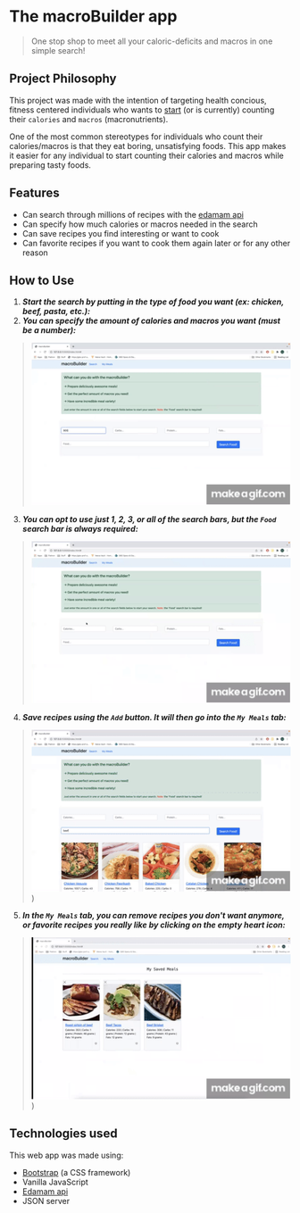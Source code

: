 # The macroBuilder app

>One stop shop to meet all your caloric-deficits and macros in one simple search!

## Project Philosophy

This project was made with the intention of targeting health concious, fitness centered individuals who wants to [start](https://blog.eatthismuch.com/what-you-should-know-about-counting-macros/) (or is currently) counting their `calories` and `macros` (macronutrients).

One of the most common stereotypes for individuals who count their calories/macros is that they eat boring, unsatisfying foods. This app makes it easier for any individual to start counting their calories and macros while preparing tasty foods.

## Features

- Can search through millions of recipes with the [edamam api](https://developer.edamam.com/)
- Can specify how much calories or macros needed in the search
- Can save recipes you find interesting or want to cook
- Can favorite recipes if you want to cook them again later or for any other reason

## How to Use

1. ***Start the search by putting in the type of food you want (ex: chicken, beef, pasta, etc.):***
2. ***You can specify the amount of calories and macros you want (must be a number):***

> ![image](./img/step1.gif)

3. ***You can opt to use just 1, 2, 3, or all of the search bars, but the `Food` search bar is always required:***

> ![image](./img/step2.gif)

4. ***Save recipes using the `Add` button. It will then go into the `My Meals` tab:***

> ![image](./img/step3.gif))

5. ***In the `My Meals` tab, you can remove recipes you don't want anymore, or favorite recipes you really like by clicking on the empty heart icon:***

> ![image](./img/step4.gif))

## Technologies used

This web app was made using: 
- [Bootstrap](https://getbootstrap.com/) (a CSS framework) 
- Vanilla JavaScript  
- [Edamam api](https://developer.edamam.com/) 
- JSON server






